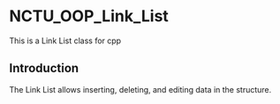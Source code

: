 # NCTU_OOP_Link_List
This is a Link List class for cpp

## Introduction
The Link List allows inserting, deleting, and editing data in the structure.
